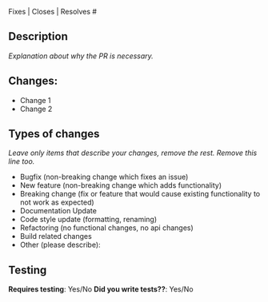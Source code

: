 Fixes | Closes | Resolves #

## Description

_Explanation about why the PR is necessary._

## Changes:

- Change 1
- Change 2

## Types of changes

_Leave only items that describe your changes, remove the rest. Remove this line too._

- Bugfix (non-breaking change which fixes an issue)
- New feature (non-breaking change which adds functionality)
- Breaking change (fix or feature that would cause existing functionality to not work as expected)
- Documentation Update
- Code style update (formatting, renaming)
- Refactoring (no functional changes, no api changes)
- Build related changes
- Other (please describe): 

## Testing
**Requires testing**: Yes/No
**Did you write tests??**: Yes/No

